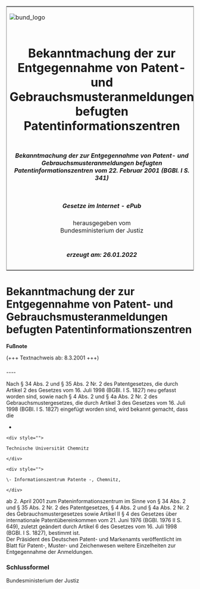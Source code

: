 <span id="DECKBLATT.html"></span>

<table border="0" frame="border" width="100%">

<tr valign="top">

<td align="left">

![bund\_logo](BfJ_2021_Web_de_de.gif)

</td>

<td align="right">

 

</td>

</tr>

<tr align="center" valign="middle">

<td colspan="2">

# Bekanntmachung der zur Entgegennahme von Patent- und Gebrauchsmusteranmeldungen befugten Patentinformationszentren

</td>

</tr>

<tr align="center" valign="middle">

<td colspan="2">

##### Bekanntmachung der zur Entgegennahme von Patent- und Gebrauchsmusteranmeldungen befugten Patentinformationszentren vom 22. Februar 2001 (BGBl. I S. 341)

</td>

</tr>

<tr align="center" valign="middle">

<td colspan="2">

  
  

##### Gesetze im Internet - ePub  
  
herausgegeben vom  
Bundesministerium der Justiz

</td>

</tr>

<tr align="center" valign="bottom">

<td colspan="2">

  
  

##### erzeugt am: 26.01.2022

</td>

</tr>

</table>

<span id="BJNR034110001.html"></span>

# Bekanntmachung der zur Entgegennahme von Patent- und Gebrauchsmusteranmeldungen befugten Patentinformationszentren

<div>

  
**Fußnote**

<div class="jnhtml">

<div>

<div class="jurAbsatz">

(+++ Textnachweis ab: 8.3.2001 +++)

</div>

</div>

</div>

</div>

<span id="BJNR034110001BJNE000100305.html"></span>

###   
\----

<div>

<div class="jnhtml">

<div>

<div class="jurAbsatz">

Nach § 34 Abs. 2 und § 35 Abs. 2 Nr. 2 des Patentgesetzes, die durch
Artikel 2 des Gesetzes vom 16. Juli 1998 (BGBl. I S. 1827) neu gefasst
worden sind, sowie nach § 4 Abs. 2 und § 4a Abs. 2 Nr. 2 des
Gebrauchsmustergesetzes, die durch Artikel 3 des Gesetzes vom 16. Juli
1998 (BGBl. I S. 1827) eingefügt worden sind, wird bekannt gemacht, dass
die

  - 
    
    <div style="">
    
    Technische Universität Chemnitz
    
    </div>
    
    <div style="">
    
    \- Informationszentrum Patente -, Chemnitz,
    
    </div>

ab 2. April 2001 zum Pateninformationszentrum im Sinne von § 34 Abs. 2
und § 35 Abs. 2 Nr. 2 des Patentgesetzes, § 4 Abs. 2 und § 4a Abs. 2 Nr.
2 des Gebrauchsmustergesetzes sowie Artikel II § 4 des Gesetzes über
internationale Patentübereinkommen vom 21. Juni 1976 (BGBl. 1976 II S.
649), zuletzt geändert durch Artikel 6 des Gesetzes vom 16. Juli 1998
(BGBl. I S. 1827), bestimmt ist.  
Der Präsident des Deutschen Patent- und Markenamts veröffentlicht im
Blatt für Patent-, Muster- und Zeichenwesen weitere Einzelheiten zur
Entgegennahme der Anmeldungen.

</div>

</div>

</div>

</div>

<span id="BJNR034110001BJNE000200305.html"></span>

### Schlussformel  

<div>

<div class="jnhtml">

<div>

<div class="jurAbsatz">

Bundesministerium der Justiz

</div>

</div>

</div>

</div>
